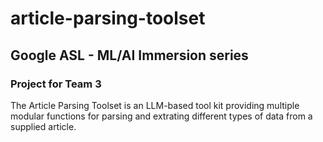 # article-parsing-toolset

## Google ASL - ML/AI Immersion series

### Project for Team 3

The Article Parsing Toolset is an LLM-based tool kit providing multiple modular functions for parsing and extrating different types of data from a supplied article.
